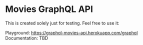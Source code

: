 # Movies GraphQL API

This is created solely just for testing. Feel free to use it: 

Playground: https://graphql-movies-api.herokuapp.com/graphql
Documentation: TBD
